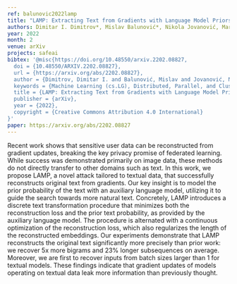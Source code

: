 ```yaml
---
ref: balunovic2022lamp
title: "LAMP: Extracting Text from Gradients with Language Model Priors"
authors: Dimitar I. Dimitrov*, Mislav Balunović*, Nikola Jovanović, Martin Vechev
year: 2022
month: 2
venue: arXiv
projects: safeai
bibtex: '@misc{https://doi.org/10.48550/arxiv.2202.08827,
  doi = {10.48550/ARXIV.2202.08827},
  url = {https://arxiv.org/abs/2202.08827},
  author = {Dimitrov, Dimitar I. and Balunović, Mislav and Jovanović, Nikola and Vechev, Martin},
  keywords = {Machine Learning (cs.LG), Distributed, Parallel, and Cluster Computing (cs.DC), FOS: Computer and information sciences, FOS: Computer and information sciences, I.2.7; I.2.11},
  title = {LAMP: Extracting Text from Gradients with Language Model Priors},
  publisher = {arXiv},
  year = {2022},  
  copyright = {Creative Commons Attribution 4.0 International}
}'
paper: https://arxiv.org/abs/2202.08827
---
```

Recent work shows that sensitive user data can be reconstructed from gradient updates, breaking the key privacy promise of federated learning. While success was demonstrated primarily on image data, these methods do not directly transfer to other domains such as text. In this work, we propose LAMP, a novel attack tailored to textual data, that successfully reconstructs original text from gradients. Our key insight is to model the prior probability of the text with an auxiliary language model, utilizing it to guide the search towards more natural text. Concretely, LAMP introduces a discrete text transformation procedure that minimizes both the reconstruction loss and the prior text probability, as provided by the auxiliary language model. The procedure is alternated with a continuous optimization of the reconstruction loss, which also regularizes the length of the reconstructed embeddings. Our experiments demonstrate that LAMP reconstructs the original text significantly more precisely than prior work: we recover 5x more bigrams and 23% longer subsequences on average. Moreover, we are first to recover inputs from batch sizes larger than 1 for textual models. These findings indicate that gradient updates of models operating on textual data leak more information than previously thought.
